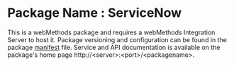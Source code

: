 # Package Name : ServiceNow
This is a webMethods package and requires a webMethods Integration Server to host it. Package versioning and configuration can be found in the package [manifest](./ServiceNow/manifest.v3) file. Service and API documentation is available on the package's home page http://&lt;server&gt;:&lt;port&gt;/&lt;packagename>.
